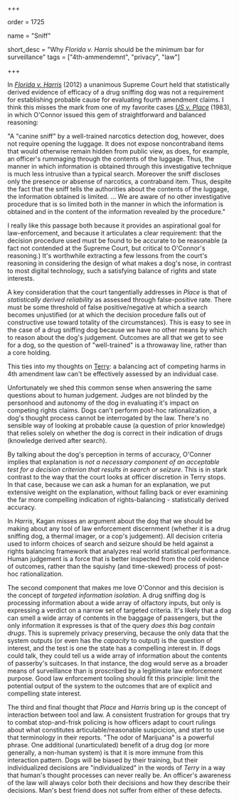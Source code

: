 +++

order = 1725

name = "Sniff"

short_desc = "Why _Florida v. Harris_ should be the minimum bar for surveillance"
tags = ["4th-ammendemnt", "privacy", "law"]

+++

In _[Florida v. Harris](https://en.wikipedia.org/wiki/Florida_v._Harris#Decision)_ (2012) a unanimous Supreme Court held that statistically derived evidence of efficacy of a drug sniffing dog was not a requirement for establishing probable cause for evaluating fourth amendment claims. I think this misses the mark from one of my favorite cases _[US v. Place](https://en.wikipedia.org/wiki/United_States_v._Place)_ (1983), in which O'Connor issued this gem of straightforward and balanced reasoning:

"A "canine sniff" by a well-trained narcotics detection dog, however, does not require opening the luggage. It does not expose noncontraband items that would otherwise remain hidden from public view, as does, for example, an officer's rummaging through the contents of the luggage. Thus, the manner in which information is obtained through this investigative technique is much less intrusive than a typical search. Moreover the sniff discloses only the presence or absense of narcotics, a contraband item. Thus, despite the fact that the sniff tells the authorities about the contents of the luggage, the information obtained is limited. ... We are aware of no other investigative procedure that is so limited both in the manner in which the information is obtained and in the content of the information revealed by the procedure."

I really like this passage both because it provides an aspirational goal for law-enforcement, and because it articulates a clear requirement: that the decision procedure used must be found to be accurate to be reasonable (a fact not contended at the Supreme Court, but critical to O'Connor's reasoning.) It's worthwhile extracting a few lessons from the court's reasoning in considering the design of what makes a dog's nose, in contrast to most digital technology, such a satisfying balance of rights and state interests.

A key consideration that the court tangentially addresses in _Place_ is that of _statistically derived reliability_ as assessed through false-positive rate. There must be some threshold of false positive/negative at which a search becomes unjustified (or at which the decision procedure falls out of constructive use toward totality of the circumstances). This is easy to see in the case of a drug sniffing dog because we have no other means by which to reason about the dog's judgement. Outcomes are all that we get to see for a dog, so the question of "well-trained" is a throwaway line, rather than a core holding.

This ties into my thoughts on [Terry](../terry): a balancing act of competing harms in 4th amendment law can't be effectively assessed by an individual case.

Unfortunately we shed this common sense when answering the same questions about to human judgement. Judges are not blinded by the personhood and autonomy of the dog in evaluating it's impact on competing rights claims. Dogs can't perform post-hoc rationalization, a dog's thought process cannot be interrogated by the law. There's no sensible way of looking at probable cause (a question of prior knowledge) that relies solely on whether the dog is correct in their indication of drugs (knowledge derived after search). 

By talking about the dog's perception in terms of accuracy, O'Conner implies that explanation is _not a necessary component of an acceptable test for a decision criterion that results in search or seizure_. This is in stark contrast to the way that the court looks at officer discretion in Terry stops. In that case, because we can ask a human for an explanation, we put extensive weight on the explanation, without falling back or ever examining the far more compelling indication of rights-balancing - statistically derived accuracy.

In _Harris_, Kagan misses an argument about the dog that we should be making about any tool of law enforcement discernment (whether it is a drug sniffing dog, a thermal imager, or a cop's judgement). All decision criteria used to inform choices of search and seizure should be held against a rights balancing framework that analyzes real world statistical performance. Human judgement is a force that is better inspected from the cold evidence of outcomes, rather than the squishy (and time-skewed) process of post-hoc rationalization.

The second component that makes me love O'Connor and this decision is the concept of _targeted information isolation_. A drug sniffing dog is processing information about a wide array of olfactory inputs, but only is expressing a verdict on a narrow set of targeted criteria. It's likely that a dog can smell a wide array of contents in the baggage of passengers, but the only information it expresses is that of the query _does this bag contain drugs_. This is supremely privacy preserving, because the only data that the system outputs (or even has the _capacity_ to output) is the question of interest, and the test is one the state has a compelling interest in. If dogs could talk, they could tell us a wide array of information about the contents of passerby's suitcases. In that instance, the dog would serve as a broader means of surveillance than is proscribed by a legitimate law enforcement purpose. Good law enforcement tooling should fit this principle: limit the potential output of the system to the outcomes that are of explicit and compelling state interest.

The third and final thought that _Place_ and _Harris_ bring up is the concept of interaction between tool and law. A consistent frustration for groups that try to combat stop-and-frisk policing is how officers adapt to court rulings about what constitutes articulable/reasonable suspcicion, and start to use that terminology in their reports. "The odor of Marijuana" is a powerful phrase. One additional (unarticulated) benefit of a drug dog (or more generally, a non-human system) is that it is more immune from this interaction pattern. Dogs will be biased by their training, but their individualized decisions are "individualized" in the words of _Terry_ in a way that human's thought processes can never really be. An officer's awareness of the law will always color both their decisions and how they describe their decisions. Man's best friend does not suffer from either of these defects.
